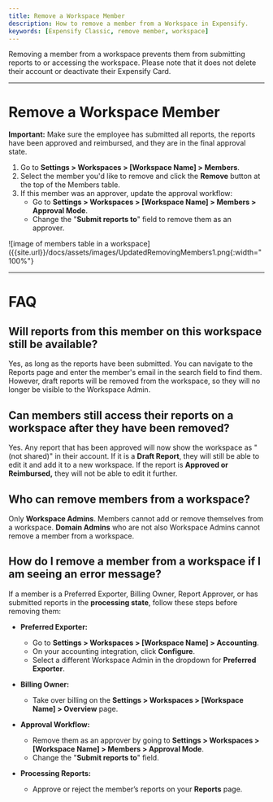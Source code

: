 ```yaml
---
title: Remove a Workspace Member
description: How to remove a member from a Workspace in Expensify.
keywords: [Expensify Classic, remove member, workspace]
---
```

<div id="expensify-classic" markdown="1">

Removing a member from a workspace prevents them from submitting reports to or accessing the workspace. Please note that it does not delete their account or deactivate their Expensify Card.

---

# Remove a Workspace Member

**Important:** Make sure the employee has submitted all reports, the reports have been approved and reimbursed, and they are in the final approval state.

1. Go to **Settings > Workspaces > [Workspace Name] > Members**.
2. Select the member you'd like to remove and click the **Remove** button at the top of the Members table.
3. If this member was an approver, update the approval workflow:
   - Go to **Settings > Workspaces > [Workspace Name] > Members > Approval Mode**.
   - Change the "**Submit reports to**" field to remove them as an approver.

![image of members table in a workspace]({{site.url}}/docs/assets/images/UpdatedRemovingMembers1.png{:width="100%"}

---

# FAQ

## Will reports from this member on this workspace still be available?
Yes, as long as the reports have been submitted. You can navigate to the Reports page and enter the member's email in the search field to find them. However, draft reports will be removed from the workspace, so they will no longer be visible to the Workspace Admin.

## Can members still access their reports on a workspace after they have been removed?
Yes. Any report that has been approved will now show the workspace as "(not shared)" in their account. If it is a **Draft Report**, they will still be able to edit it and add it to a new workspace. If the report is **Approved or Reimbursed,** they will not be able to edit it further.

## Who can remove members from a workspace?
Only **Workspace Admins**. Members cannot add or remove themselves from a workspace. **Domain Admins** who are not also Workspace Admins cannot remove a member from a workspace.

## How do I remove a member from a workspace if I am seeing an error message?
If a member is a Preferred Exporter, Billing Owner, Report Approver, or has submitted reports in the **processing state**, follow these steps before removing them:

- **Preferred Exporter:**
  - Go to **Settings > Workspaces > [Workspace Name] > Accounting**.
  - On your accounting integration, click **Configure**.
  - Select a different Workspace Admin in the dropdown for **Preferred Exporter**.

- **Billing Owner:**
  - Take over billing on the **Settings > Workspaces > [Workspace Name] > Overview** page.

- **Approval Workflow:**
  - Remove them as an approver by going to **Settings > Workspaces > [Workspace Name] > Members > Approval Mode**.
  - Change the "**Submit reports to**" field.

- **Processing Reports:**
  - Approve or reject the member’s reports on your **Reports** page.

</div>
